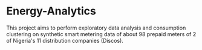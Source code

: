 # Energy-Analytics
This project aims to perform exploratory data analysis and consumption clustering on synthetic smart metering data of about 98 prepaid meters of 2 of Nigeria's 11 distribution companies (Discos). 
